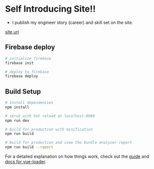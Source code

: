 # Self Introducing Site!!

- I publish my engineer story (career) and skill set on the site.

[site url](https://introduction-my-web-site.firebaseapp.com/#/top)

## Firebase deploy
``` bash
# initialize firebase
firebase init

# deploy to firebase
firebase deploy
```

## Build Setup

``` bash
# install dependencies
npm install

# serve with hot reload at localhost:8080
npm run dev

# build for production with minification
npm run build

# build for production and view the bundle analyzer report
npm run build --report
```

For a detailed explanation on how things work, check out the [guide](http://vuejs-templates.github.io/webpack/) and [docs for vue-loader](http://vuejs.github.io/vue-loader).
